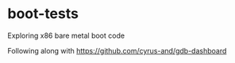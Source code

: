 # boot-tests
Exploring x86 bare metal boot code

Following along with <https://github.com/cyrus-and/gdb-dashboard>
